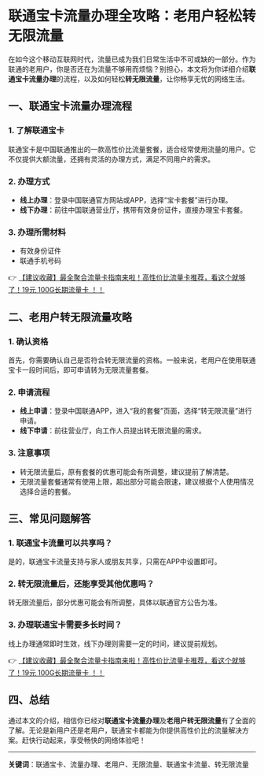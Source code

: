 # 联通宝卡流量办理全攻略：老用户轻松转无限流量

在如今这个移动互联网时代，流量已成为我们日常生活中不可或缺的一部分。作为联通的老用户，你是否还在为流量不够用而烦恼？别担心，本文将为你详细介绍**联通宝卡流量办理**的流程，以及如何轻松**转无限流量**，让你畅享无忧的网络生活。

## 一、联通宝卡流量办理流程

### 1. 了解联通宝卡
联通宝卡是中国联通推出的一款高性价比流量套餐，适合经常使用流量的用户。它不仅提供大额流量，还拥有灵活的办理方式，满足不同用户的需求。

### 2. 办理方式
- **线上办理**：登录中国联通官方网站或APP，选择“宝卡套餐”进行办理。
- **线下办理**：前往中国联通营业厅，携带有效身份证件，直接办理宝卡套餐。

### 3. 办理所需材料
- 有效身份证件
- 联通手机号码

👉 [【建议收藏】最全聚合流量卡指南来啦！高性价比流量卡推荐，看这个就够了！19元 100G长期流量卡 ！！](https://bit.ly/Liuliangka)

## 二、老用户转无限流量攻略

### 1. 确认资格
首先，你需要确认自己是否符合转无限流量的资格。一般来说，老用户在使用联通宝卡一段时间后，即可申请转为无限流量套餐。

### 2. 申请流程
- **线上申请**：登录中国联通APP，进入“我的套餐”页面，选择“转无限流量”进行申请。
- **线下申请**：前往营业厅，向工作人员提出转无限流量的需求。

### 3. 注意事项
- 转无限流量后，原有套餐的优惠可能会有所调整，建议提前了解清楚。
- 无限流量套餐通常有使用上限，超出部分可能会限速，建议根据个人使用情况选择合适的套餐。

## 三、常见问题解答

### 1. 联通宝卡流量可以共享吗？
是的，联通宝卡流量支持与家人或朋友共享，只需在APP中设置即可。

### 2. 转无限流量后，还能享受其他优惠吗？
转无限流量后，部分优惠可能会有所调整，具体以联通官方公告为准。

### 3. 办理联通宝卡需要多长时间？
线上办理通常即时生效，线下办理则需要一定的时间，建议提前规划。

👉 [【建议收藏】最全聚合流量卡指南来啦！高性价比流量卡推荐，看这个就够了！19元 100G长期流量卡 ！！](https://bit.ly/Liuliangka)

## 四、总结

通过本文的介绍，相信你已经对**联通宝卡流量办理**及**老用户转无限流量**有了全面的了解。无论是新用户还是老用户，联通宝卡都能为你提供高性价比的流量解决方案。赶快行动起来，享受畅快的网络体验吧！

---

**关键词**：联通宝卡、流量办理、老用户、无限流量、联通宝卡流量、转无限流量